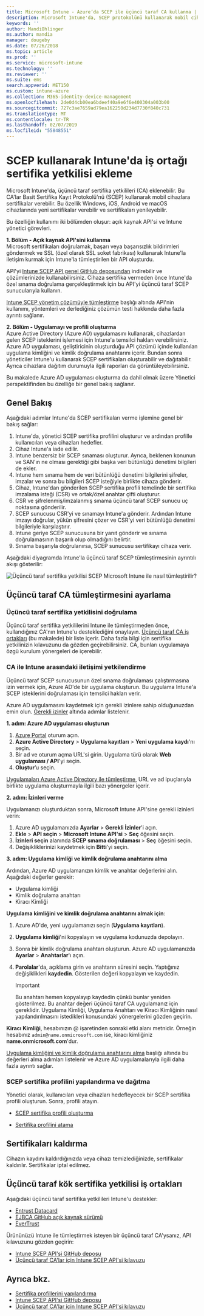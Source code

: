 ```yaml
---
title: Microsoft Intune - Azure’da SCEP ile üçüncü taraf CA kullanma | Microsoft Docs
description: Microsoft Intune'da, SCEP protokolünü kullanarak mobil cihazlara sertifikalar vermesi için bir satıcı veya üçüncü taraf sertifika yetkilisi (CA) ekleyebilirsiniz. Bu genel bakışta, bir Azure Active Directory (Azure AD) uygulaması Microsoft Intune'a sertifikaları doğrulamak için izinler verir. Ardından, sertifikaları vermek için SCEP sunucunuzun kurulumunda AAD uygulamasının uygulama kimliğini, kimlik doğrulama anahtarını ve kiracı kimliğini kullanın.
keywords: ''
author: MandiOhlinger
ms.author: mandia
manager: dougeby
ms.date: 07/26/2018
ms.topic: article
ms.prod: ''
ms.service: microsoft-intune
ms.technology: ''
ms.reviewer: ''
ms.suite: ems
search.appverid: MET150
ms.custom: intune-azure
ms.collection: M365-identity-device-management
ms.openlocfilehash: 2de0d4cb00ea6bdeef40a9e6f6e400304a003b00
ms.sourcegitcommit: 727c3ae7659ad79ea162250d234d7730f840c731
ms.translationtype: MT
ms.contentlocale: tr-TR
ms.lasthandoff: 02/07/2019
ms.locfileid: "55848551"
---
```

# <a name="add-partner-certification-authority-in-intune-using-scep"></a>SCEP kullanarak Intune'da iş ortağı sertifika yetkilisi ekleme

Microsoft Intune'da, üçüncü taraf sertifika yetkilileri (CA) eklenebilir. Bu CA'lar Basit Sertifika Kayıt Protokolü'nü (SCEP) kullanarak mobil cihazlara sertifikalar verebilir. Bu özellik Windows, iOS, Android ve macOS cihazlarında yeni sertifikalar verebilir ve sertifikaları yenileyebilir.

Bu özelliğin kullanımı iki bölümden oluşur: açık kaynak API'si ve Intune yönetici görevleri.

**1. Bölüm - Açık kaynak API'sini kullanma**  
Microsoft sertifikaları doğrulamak, başarı veya başarısızlık bildirimleri göndermek ve SSL (özel olarak SSL soket fabrikası) kullanarak Intune'la iletişim kurmak için Intune'la tümleştirilen bir API oluşturdu.

API'yi [Intune SCEP API genel GitHub deposundan](http://github.com/Microsoft/Intune-Resource-Access/tree/develop/src/CsrValidation) indirebilir ve çözümlerinizde kullanabilirsiniz. Cihaza sertifika vermeden önce Intune'da özel sınama doğrulama gerçekleştirmek için bu API'yi üçüncü taraf SCEP sunucularıyla kullanın.

[Intune SCEP yönetim çözümüyle tümleştirme](scep-libraries-apis.md) başlığı altında API'nin kullanımı, yöntemleri ve derlediğiniz çözümün testi hakkında daha fazla ayrıntı sağlanır.

**2. Bölüm - Uygulamayı ve profili oluşturma**  
Azure Active Directory (Azure AD) uygulamasını kullanarak, cihazlardan gelen SCEP isteklerini işlemesi için Intune'a temsilci hakları verebilirsiniz. Azure AD uygulaması, geliştiricinin oluşturduğu API çözümü içinde kullanılan uygulama kimliğini ve kimlik doğrulama anahtarını içerir. Bundan sonra yöneticiler Intune'u kullanarak SCEP sertifikaları oluşturabilir ve dağıtabilir. Ayrıca cihazlara dağıtım durumuyla ilgili raporları da görüntüleyebilirsiniz.

Bu makalede Azure AD uygulaması oluşturma da dahil olmak üzere Yönetici perspektifinden bu özelliğe bir genel bakış sağlanır.

## <a name="overview"></a>Genel Bakış

Aşağıdaki adımlar Intune'da SCEP sertifikaları verme işlemine genel bir bakış sağlar:

1. Intune'da, yönetici SCEP sertifika profilini oluşturur ve ardından profille kullanıcıları veya cihazları hedefler.
2. Cihaz Intune'a iade edilir.
3. Intune benzersiz bir SCEP sınaması oluşturur. Ayrıca, beklenen konunun ve SAN'ın ne olması gerektiği gibi başka veri bütünlüğü denetimi bilgileri de ekler.
4. Intune hem sınama hem de veri bütünlüğü denetimi bilgilerini şifreler, imzalar ve sonra bu bilgileri SCEP isteğiyle birlikte cihaza gönderir.
5. Cihaz, Intune'dan gönderilen SCEP sertifika profili temelinde bir sertifika imzalama isteği (CSR) ve ortak/özel anahtar çifti oluşturur.
6. CSR ve şifrelenmiş/imzalanmış sınama üçüncü taraf SCEP sunucu uç noktasına gönderilir.
7. SCEP sunucusu CSR'yi ve sınamayı Intune'a gönderir. Ardından Intune imzayı doğrular, yükün şifresini çözer ve CSR'yi veri bütünlüğü denetimi bilgileriyle karşılaştırır.
8. Intune geriye SCEP sunucusuna bir yanıt gönderir ve sınama doğrulamasının başarılı olup olmadığını belirtir.  
9. Sınama başarıyla doğrulanırsa, SCEP sunucusu sertifikayı cihaza verir.

Aşağıdaki diyagramda Intune'la üçüncü taraf SCEP tümleştirmesinin ayrıntılı akışı gösterilir:

![Üçüncü taraf sertifika yetkilisi SCEP Microsoft Intune ile nasıl tümleştirilir?](./media/scep-certificate-vendor-integration.png)

## <a name="set-up-third-party-ca-integration"></a>Üçüncü taraf CA tümleştirmesini ayarlama

### <a name="validate-third-party-certification-authority"></a>Üçüncü taraf sertifika yetkilisini doğrulama

Üçüncü taraf sertifika yetkililerini Intune ile tümleştirmeden önce, kullandığınız CA'nın Intune'u desteklediğini onaylayın. [Üçüncü taraf CA iş ortakları](#third-party-certification-authority-partners) (bu makalede) bir liste içerir. Daha fazla bilgi için sertifika yetkilinizin kılavuzunu da gözden geçirebilirsiniz. CA, bunları uygulamaya özgü kurulum yönergeleri de içerebilir.

### <a name="authorize-communication-between-ca-and-intune"></a>CA ile Intune arasındaki iletişimi yetkilendirme

Üçüncü taraf SCEP sunucusunun özel sınama doğrulaması çalıştırmasına izin vermek için, Azure AD'de bir uygulama oluşturun. Bu uygulama Intune'a SCEP isteklerini doğrulaması için temsilci hakları verir.

Azure AD uygulamasını kaydetmek için gerekli izinlere sahip olduğunuzdan emin olun. [Gerekli izinler](https://docs.microsoft.com/azure/azure-resource-manager/resource-group-create-service-principal-portal#required-permissions) altında adımlar listelenir.

**1. adım: Azure AD uygulaması oluşturun**

1. [Azure Portal](https://portal.azure.com) oturum açın.
2. **Azure Active Directory** > **Uygulama kayıtları** > **Yeni uygulama kaydı**'nı seçin.
3. Bir ad ve oturum açma URL'si girin. Uygulama türü olarak **Web uygulaması / API**'yi seçin.
4. **Oluştur**’u seçin.

[Uygulamaları Azure Active Directory ile tümleştirme](https://docs.microsoft.com/azure/active-directory/develop/active-directory-integrating-applications), URL ve ad ipuçlarıyla birlikte uygulama oluşturmayla ilgili bazı yönergeler içerir.

**2. adım: İzinleri verme**

Uygulamanızı oluşturduktan sonra, Microsoft Intune API'sine gerekli izinleri verin:

1. Azure AD uygulamanızda **Ayarlar** > **Gerekli İzinler**'i açın.  
2. **Ekle** > **API seçin** > **Microsoft Intune API'si** > **Seç** öğesini seçin.
3. **İzinleri seçin** alanında **SCEP sınama doğrulaması** > **Seç** öğesini seçin.
4. Değişikliklerinizi kaydetmek için **Bitti**’yi seçin.

**3. adım: Uygulama kimliği ve kimlik doğrulama anahtarını alma**

Ardından, Azure AD uygulamanızın kimlik ve anahtar değerlerini alın. Aşağıdaki değerler gerekir:

- Uygulama kimliği
- Kimlik doğrulama anahtarı
- Kiracı Kimliği

**Uygulama kimliğini ve kimlik doğrulama anahtarını almak için**:

1. Azure AD'de, yeni uygulamanızı seçin (**Uygulama kayıtları**).
2. **Uygulama kimliği**'ni kopyalayın ve uygulama kodunuzda depolayın.
3. Sonra bir kimlik doğrulama anahtarı oluşturun. Azure AD uygulamanızda **Ayarlar** > **Anahtarlar**'ı açın.
4. **Parolalar**'da, açıklama girin ve anahtarın süresini seçin. Yaptığınız değişiklikleri **kaydedin**. Gösterilen değeri kopyalayın ve kaydedin.

    > [!IMPORTANT]
    > Bu anahtarı hemen kopyalayıp kaydedin çünkü bunlar yeniden gösterilmez. Bu anahtar değeri üçüncü taraf CA uygulamanız için gereklidir. Uygulama Kimliği, Uygulama Anahtarı ve Kiracı Kimliğinin nasıl yapılandırılmasını istedikleri konusundaki yönergelerini gözden geçirin.

**Kiracı Kimliği**, hesabınızın @ işaretinden sonraki etki alanı metnidir. Örneğin hesabınız `admin@name.onmicrosoft.com` ise, kiracı kimliğiniz **name.onmicrosoft.com**'dur.

[Uygulama kimliğini ve kimlik doğrulama anahtarını alma](https://docs.microsoft.com/azure/azure-resource-manager/resource-group-create-service-principal-portal#get-application-id-and-authentication-key) başlığı altında bu değerleri alma adımları listelenir ve Azure AD uygulamalarıyla ilgili daha fazla ayrıntı sağlar.

### <a name="configure-and-deploy-a-scep-certificate-profile"></a>SCEP sertifika profilini yapılandırma ve dağıtma
Yönetici olarak, kullanıcıları veya cihazları hedefleyecek bir SCEP sertifika profili oluşturun. Sonra, profili atayın.

- [SCEP sertifika profili oluşturma](certificates-scep-configure.md#create-a-scep-certificate-profile)

- [Sertifika profilini atama](certificates-scep-configure.md#assign-the-certificate-profile)

## <a name="removing-certificates"></a>Sertifikaları kaldırma

Cihazın kaydını kaldırdığınızda veya cihazı temizlediğinizde, sertifikalar kaldırılır. Sertifikalar iptal edilmez.

## <a name="third-party-certification-authority-partners"></a>Üçüncü taraf kök sertifika yetkilisi iş ortakları
Aşağıdaki üçüncü taraf sertifika yetkilileri Intune'u destekler:

- [Entrust Datacard](http://www.entrustdatacard.com/resource-center/documents/documentation)
- [EJBCA GitHub açık kaynak sürümü](https://github.com/agerbergt/intune-ejbca-connector)
- [EverTrust](https://evertrust.fr/en/products/)

Ürününüzü Intune ile tümleştirmek isteyen bir üçüncü taraf CA'ysanız, API kılavuzunu gözden geçirin:

- [Intune SCEP API'si GitHub deposu](http://github.com/Microsoft/Intune-Resource-Access/tree/develop/src/CsrValidation)
- [Üçüncü taraf CA'lar için Intune SCEP API'si kılavuzu](scep-libraries-apis.md)

## <a name="see-also"></a>Ayrıca bkz.

- [Sertifika profillerini yapılandırma](certificates-scep-configure.md)
- [Intune SCEP API'si GitHub deposu](http://github.com/Microsoft/Intune-Resource-Access/tree/develop/src/CsrValidation)
- [Üçüncü taraf CA'lar için Intune SCEP API'si kılavuzu](scep-libraries-apis.md)
